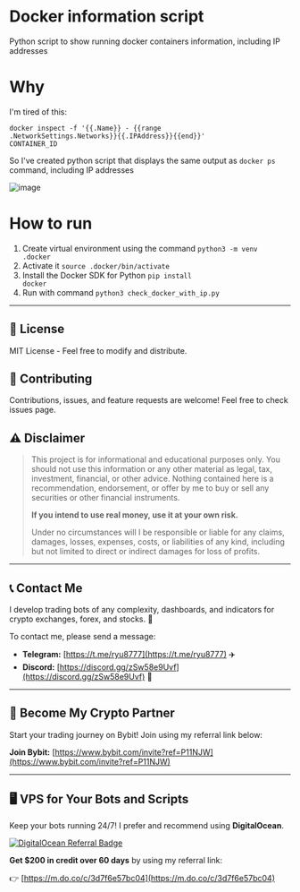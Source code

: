 # Docker information script
Python script to show running docker containers information, including IP addresses

# Why
I'm tired of this:

<code>docker inspect -f '{{.Name}} - {{range .NetworkSettings.Networks}}{{.IPAddress}}{{end}}' CONTAINER_ID</code>

So I've created python script that displays the same output as <code>docker ps</code> command, including IP addresses

![image](https://github.com/ryu878/docker_name_and_ip/assets/81808867/6e718914-47c3-4cd2-a475-c913a54990d5)

# How to run
1. Create virtual environment using the command
   <code>python3 -m venv .docker</code>
2. Activate it
  <code>source .docker/bin/activate</code>
3. Install the Docker SDK for Python
   <code>pip install docker</code>
4. Run with command <code>python3 check_docker_with_ip.py</code>



***

## 📄 License
MIT License - Feel free to modify and distribute.


## 🤝 Contributing
Contributions, issues, and feature requests are welcome! Feel free to check issues page.

## ⚠️ Disclaimer

> This project is for informational and educational purposes only. You should not use this information or any other material as legal, tax, investment, financial, or other advice. Nothing contained here is a recommendation, endorsement, or offer by me to buy or sell any securities or other financial instruments.
>
> **If you intend to use real money, use it at your own risk.**
>
> Under no circumstances will I be responsible or liable for any claims, damages, losses, expenses, costs, or liabilities of any kind, including but not limited to direct or indirect damages for loss of profits.

***

## 📞 Contact Me

I develop trading bots of any complexity, dashboards, and indicators for crypto exchanges, forex, and stocks. 🚀

To contact me, please send a message:

*   **Telegram:** [https://t.me/ryu8777](https://t.me/ryu8777) ✈️
*   **Discord:** [https://discord.gg/zSw58e9Uvf](https://discord.gg/zSw58e9Uvf) 🤝

***

## 🤝 Become My Crypto Partner

Start your trading journey on Bybit! Join using my referral link below:

**Join Bybit:** [https://www.bybit.com/invite?ref=P11NJW](https://www.bybit.com/invite?ref=P11NJW)

***

## 🖥️ VPS for Your Bots and Scripts

Keep your bots running 24/7! I prefer and recommend using **DigitalOcean**.

[![DigitalOcean Referral Badge](https://web-platforms.sfo2.digitaloceanspaces.com/WWW/Badge%202.svg)](https://www.digitalocean.com/?refcode=3d7f6e57bc04&utm_campaign=Referral_Invite&utm_medium=Referral_Program&utm_source=badge)

**Get $200 in credit over 60 days** by using my referral link:

👉 [https://m.do.co/c/3d7f6e57bc04](https://m.do.co/c/3d7f6e57bc04)
